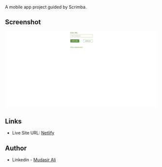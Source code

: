 A mobile app project guided by Scrimba.

## Screenshot

![](Screenshot.png)

## Links

- Live Site URL: [Netlify](https://iqadmat-link-grabber-app.netlify.app/)

## Author

- Linkedin - [Mudasir Ali](https://www.linkedin.com/in/iqadmat/)
